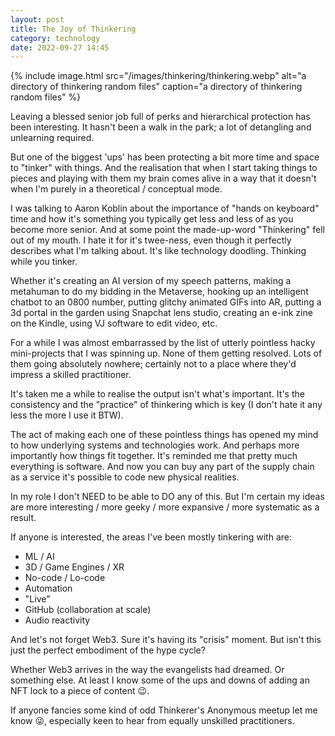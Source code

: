 ```yaml
---
layout: post
title: The Joy of Thinkering
category: technology
date: 2022-09-27 14:45
---
```


{% include image.html src="/images/thinkering/thinkering.webp" alt="a directory of thinkering random files" caption="a directory of thinkering random files" %}

Leaving a blessed senior job full of perks and hierarchical protection has been interesting. It hasn't been a walk in the park; a lot of detangling and unlearning required.

But one of the biggest 'ups' has been protecting a bit more time and space to "tinker" with things. And the realisation that when I start taking things to pieces and playing with them my brain comes alive in a way that it doesn't when I'm purely in a theoretical / conceptual mode.

I was talking to Aaron Koblin about the importance of "hands on keyboard" time and how it's something you typically get less and less of as you become more senior. And at some point the made-up-word "Thinkering" fell out of my mouth. I hate it for it's twee-ness, even though it perfectly describes what I'm talking about. It's like technology doodling. Thinking while you tinker.

Whether it's creating an AI version of my speech patterns, making a metahuman to do my bidding in the Metaverse, hooking up an intelligent chatbot to an 0800 number, putting glitchy animated GIFs into AR, putting a 3d portal in the garden using Snapchat lens studio, creating an e-ink zine on the Kindle, using VJ software to edit video, etc.

For a while I was almost embarrassed by the list of utterly pointless hacky mini-projects that I was spinning up. None of them getting resolved. Lots of them going absolutely nowhere; certainly not to a place where they'd impress a skilled practitioner.

It's taken me a while to realise the output isn't what's important. It's the consistency and the "practice" of thinkering which is key (I don't hate it any less the more I use it BTW).

The act of making each one of these pointless things has opened my mind to how underlying systems and technologies work. And perhaps more importantly how things fit together. It's reminded me that pretty much everything is software. And now you can buy any part of the supply chain as a service it's possible to code new physical realities.

In my role I don't NEED to be able to DO any of this. But I'm certain my ideas are more interesting / more geeky / more expansive / more systematic as a result. 

If anyone is interested, the areas I've been mostly tinkering with are:

- ML / AI
- 3D / Game Engines / XR
- No-code / Lo-code
- Automation
- "Live"
- GitHub (collaboration at scale)
- Audio reactivity

And let's not forget Web3. Sure it's having its "crisis" moment. But isn't this just the perfect embodiment of the hype cycle?

Whether Web3 arrives in the way the evangelists had dreamed. Or something else. At least I know some of the ups and downs of adding an NFT lock to a piece of content 😉.

If anyone fancies some kind of odd Thinkerer's Anonymous meetup let me know 😜, especially keen to hear from equally unskilled practitioners.

